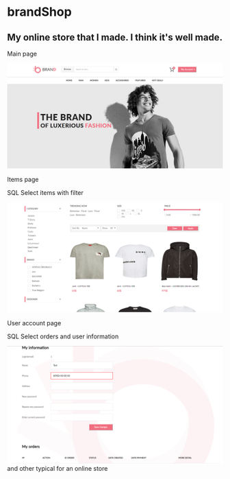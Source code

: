 <h1>brandShop</h1>
<h2>My online store that I made. I think it's well made.</h2>
<p>Main page</p>
<img src="pictures/main.png">
<p>Items page</p>
<p>SQL Select items with filter</p>
<img src="pictures/items.png">
<p>User account page</p>
<p>SQL Select orders and user information</p>
<img src="pictures/lc.png">
<span>and other typical for an online store</span>
